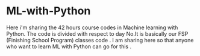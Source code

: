 # ML-with-Python
Here i'm sharing the 42 hours course codes in Machine learning with Python. The code is divided with respect to day No.It is basically our FSP (Finishing School Program) classes code . I am sharing here so that anyone who want to learn ML with Python can go for this .  
